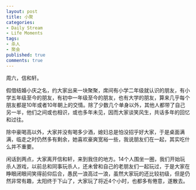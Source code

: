 ```yaml
---
layout: post
title: 小聚
categories:
- Daily Stream
- Life Moments
tags:
- 杀人
- 聚会
published: true
comments: true
---
```

<p>周六，信和轩。</p>

<p>假借结婚小庆之名，约大家出来一块聚聚，席间有小学二年级就认识的朋友，有小学五年级至今的朋友，有初中一年级至今的朋友，也有大学的朋友，算来几乎每个朋友都是10年或者10年朝上的交情。除了少数几个单身以外，其他人都带了自己另一半，他们之间或也相识，或也多年未见，因而大家谈笑风生，共话多年的回忆和过往。</p>

<p>除中豪喝高以外，大家并没有喝多少酒，媳妇总是怕没招乎好大家，于是桌面满满，临走之时仍然多有剩余，她喜欢豪爽宽裕一些，我说朋友们在一起，其实吃什么并不重要。</p>

<p>闲话到两点，大家离开信和轩，来到我住的地方。14个人围坐一圈，我们开始玩杀人游戏，以前总和同事玩杀人，还未曾和自己的老朋友们一起玩过，于是大家在睁眼闭眼间笑得前仰后合，愚民一浪高过一浪，虽然大家玩的还比较初级，但是仍然非常有趣，太阳终于下山了，大家玩了将近4个小时，也都多有倦意，遂散去。</p>
